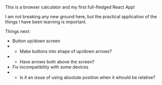 This is a browser calculator and my first full-fledged React App!

I am not breaking any new ground here, but the practical application of the things I have been learning is important.

Things next:
- Button up/down screen
- - Make buttons into shape of up/down arrows?
- - Have arrows both above the screen?
- Fix incompatibility with some devices
- - Is it an issue of using absolute position when it whould be relative?
